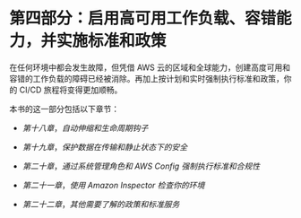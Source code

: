# 第四部分：启用高可用工作负载、容错能力，并实施标准和政策

在任何环境中都会发生故障，但凭借 AWS 云的区域和全球能力，创建高度可用和容错的工作负载的障碍已经被消除。再加上按计划和实时强制执行标准和政策，你的 CI/CD 旅程将变得更加顺畅。

本书的这一部分包括以下章节：

+   *第十八章*，*自动伸缩和生命周期钩子*

+   *第十九章*，*保护数据在传输和静止状态下的安全*

+   *第二十章*，*通过系统管理角色和 AWS Config 强制执行标准和合规性*

+   *第二十一章*，*使用 Amazon Inspector 检查你的环境*

+   *第二十二章*，*其他需要了解的政策和标准服务*
